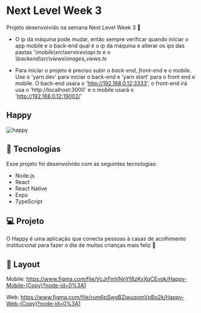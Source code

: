 #  Next Level Week 3
 Projeto desenvolvido na semana Next Level Week 3 🚀

* O ip da máquina pode mudar, então sempre verificar quando iniciar o app mobile e o back-end qual é o ip da máquina e alterar
os ips das pastas '*\mobile\src\services\api.ts* e o *\backend\src\views\images_views.ts* 

* Para iniciar o projeto é preciso subir o *back-end*, *front-end* e o *mobile*. Use o 'yarn dev' para iniciar o back-end e 'yarn start' para o front end e mobile. O back-end usara o 'http://192.168.0.12:3333', o front-end irá usa o 'http://localhost:3000' e o mobile usará o 'http://192.168.0.12:19002/'

## Happy

![happy](https://user-images.githubusercontent.com/63865025/97355472-b614f880-1875-11eb-9bb7-6ae67dcae242.png)

## 🚀 Tecnologias
Esse projeto foi desenvolvido com as seguintes tecnologias:
* Node.js
* React
* React Native
* Expo
* TypeScript

## 💻 Projeto
O Happy é uma aplicação que conecta pessoas à casas de acolhimento institucional para fazer o dia de muitas crianças mais feliz 
💜

## 🎨 Layout
Mobile: https://www.figma.com/file/VcJrFmVNnYf8zKvXqCEvqk/Happy-Mobile-(Copy)?node-id=0%3A1

Web: https://www.figma.com/file/rum6pSwgBZjwuqomVpBo2k/Happy-Web-(Copy)?node-id=0%3A1